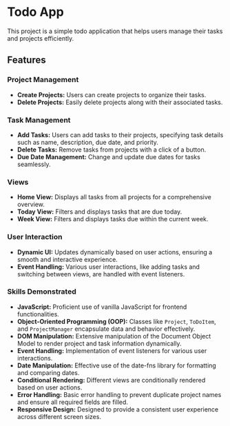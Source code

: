 # Todo App

This project is a simple todo application that helps users manage their tasks and projects efficiently.

## Features

### Project Management
- **Create Projects:** Users can create projects to organize their tasks.
- **Delete Projects:** Easily delete projects along with their associated tasks.

### Task Management
- **Add Tasks:** Users can add tasks to their projects, specifying task details such as name, description, due date, and priority.
- **Delete Tasks:** Remove tasks from projects with a click of a button.
- **Due Date Management:** Change and update due dates for tasks seamlessly.

### Views
- **Home View:** Displays all tasks from all projects for a comprehensive overview.
- **Today View:** Filters and displays tasks that are due today.
- **Week View:** Filters and displays tasks due within the current week.

### User Interaction
- **Dynamic UI:** Updates dynamically based on user actions, ensuring a smooth and interactive experience.
- **Event Handling:** Various user interactions, like adding tasks and switching between views, are handled with event listeners.

### Skills Demonstrated

- **JavaScript:** Proficient use of vanilla JavaScript for frontend functionalities.
- **Object-Oriented Programming (OOP):** Classes like `Project`, `ToDoItem`, and `ProjectManager` encapsulate data and behavior effectively.
- **DOM Manipulation:** Extensive manipulation of the Document Object Model to render project and task information dynamically.
- **Event Handling:** Implementation of event listeners for various user interactions.
- **Date Manipulation:** Effective use of the date-fns library for formatting and comparing dates.
- **Conditional Rendering:** Different views are conditionally rendered based on user actions.
- **Error Handling:** Basic error handling to prevent duplicate project names and ensure all required fields are filled.
- **Responsive Design:** Designed to provide a consistent user experience across different screen sizes.



